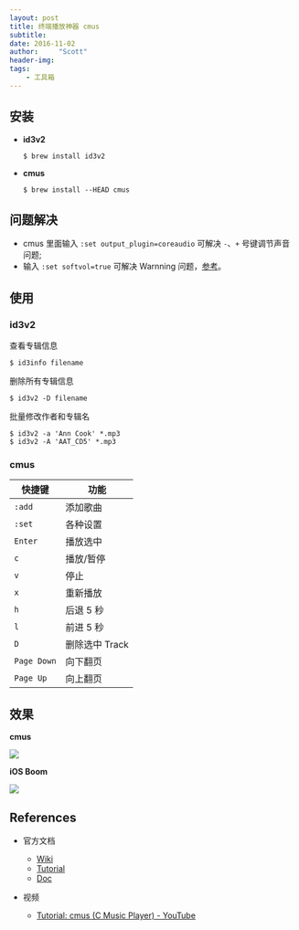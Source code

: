```yaml
---
layout: post
title: 终端播放神器 cmus
subtitle:   
date: 2016-11-02
author:     "Scott"
header-img: 
tags:
    - 工具箱
---
```


## 安装

- **id3v2**
    ```
    $ brew install id3v2
    ``` 
- **cmus**
    ```
    $ brew install --HEAD cmus
    ```

## 问题解决

- cmus 里面输入 `:set output_plugin=coreaudio` 可解决 `-`、`+` 号键调节声音问题;
- 输入 `:set softvol=true` 可解决 Warnning 问题，[参考](https://github.com/cmus/cmus/issues/345)。

## 使用

### id3v2

查看专辑信息

```
$ id3info filename
```

删除所有专辑信息

```
$ id3v2 -D filename
```

批量修改作者和专辑名

```
$ id3v2 -a 'Ann Cook' *.mp3
$ id3v2 -A 'AAT_CD5' *.mp3
```

### cmus

快捷键 |功能
-------|----
`:add` |添加歌曲
`:set` |各种设置
`Enter`|播放选中
`c`    |播放/暂停
`v`    |停止
`x`    |重新播放
`h`    |后退 5 秒
`l`    |前进 5 秒
`D`    |删除选中 Track
`Page Down`|向下翻页
`Page Up`  |向上翻页


## 效果

**cmus**

![](https://scottming-1253938325.cos.ap-chengdu.myqcloud.com/cmus.jpeg?imageView2/2/w/800)

**iOS Boom**

![](https://scottming-1253938325.cos.ap-chengdu.myqcloud.com/Boom.jpeg?imageView2/2/w/360)

## References

- 官方文档
	- [Wiki](https://github.com/cmus/cmus/wiki)
	- [Tutorial](https://github.com/cmus/cmus/blob/master/Doc/cmus-tutorial.txt)
	- [Doc](https://github.com/cmus/cmus/blob/master/Doc/cmus.txt)

- 视频
	- [Tutorial: cmus (C Music Player) - YouTube](https://www.youtube.com/watch?v=cGJZ5Cfaacg)



